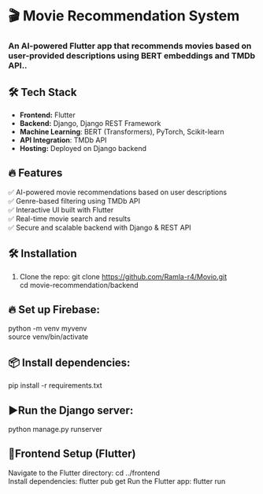 # 🎬 Movie Recommendation System

###  An AI-powered Flutter app that recommends movies based on user-provided descriptions using BERT embeddings and TMDb API..

## 🛠 Tech Stack
- **Frontend:** Flutter  
- **Backend:** Django, Django REST Framework
- **Machine Learning**: BERT (Transformers), PyTorch, Scikit-learn
- **API Integration**: TMDb API
- **Hosting:** Deployed on Django backend

  
## 🔥 Features 
✅ AI-powered movie recommendations based on user descriptions        
✅ Genre-based filtering using TMDb API            
✅ Interactive UI built with Flutter            
✅ Real-time movie search and results          
✅ Secure and scalable backend with Django & REST API             

## 🛠 Installation
1. Clone the repo:
   git clone https://github.com/Ramla-r4/Movio.git  
   cd movie-recommendation/backend  
## 🔥 Set up Firebase:
  python -m venv myvenv  
  source venv/bin/activate 
## 📦 Install dependencies:
  pip install -r requirements.txt  
## ▶️Run the Django server:
  python manage.py runserver  
## 🔹Frontend Setup (Flutter)
  Navigate to the Flutter directory:
   cd ../frontend  
  Install dependencies:
   flutter pub get
  Run the Flutter app:
   flutter run 

